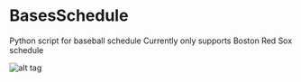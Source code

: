BasesSchedule
=============

Python script for baseball schedule
Currently only supports Boston Red Sox schedule

![alt tag]()
